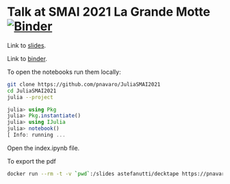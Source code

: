 # Talk at SMAI 2021 La Grande Motte [![Binder](https://mybinder.org/badge_logo.svg)](https://mybinder.org/v2/gh/pnavaro/JuliaSMAI2021/HEAD?filepath=index.ipynb)

Link to [slides](https://pnavaro.github.io/JuliaSMAI2021).

Link to [binder](https://mybinder.org/v2/gh/pnavaro/JuliaSMAI2021/HEAD?filepath=index.ipynb).

To open the notebooks run them locally:

```bash
git clone https://github.com/pnavaro/JuliaSMAI2021
cd JuliaSMAI2021
julia --project
```

```julia
julia> using Pkg
julia> Pkg.instantiate()
julia> using IJulia
julia> notebook()
[ Info: running ...
```
Open the index.ipynb file.

To export the pdf

```bash
docker run --rm -t -v `pwd`:/slides astefanutti/decktape https://pnavaro.github.io/JuliaSMAI2021/ eqdiv_with_julia_smai2021.pdf
```
